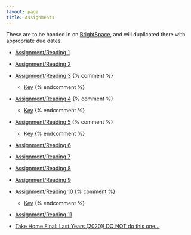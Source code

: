 ```yaml
---
layout: page
title: Assignments
---
```


These are to be handed in on [BrightSpace](https://bright.uvic.ca/), and will duplicated there with appropriate due dates.

  - [Assignment/Reading 1](../Assignments/Assignment01/)
  - [Assignment/Reading 2](../Assignments/Assignment02/)
  - [Assignment/Reading 3](../Assignments/Assignment03/)
  {% comment %}
    - [Key](../Assignments/Assignment3Key.html)
  {% endcomment %}
  - [Assignment/Reading 4](../Assignments/Assignment04/)
    {% comment %}
    - [Key](../Assignments/Assignment4Key.html)
    {% endcomment %}
  - [Assignment/Reading 5](../Assignments/Assignment05/)
    {% comment %}
    - [Key](../Assignments/Assignment5Key.html)
    {% endcomment %}
  - [Assignment/Reading 6](../Assignments/Assignment06/)
  - [Assignment/Reading 7](../Assignments/Assignment07/)
  - [Assignment/Reading 8](../Assignments/Assignment08/)
  - [Assignment/Reading 9](../Assignments/Assignment09/)
  - [Assignment/Reading 10](../Assignments/Assignment10/)
    {% comment %}
    - [Key](../Assignments/Assignment10key.html)
    {% endcomment %}
  - [Assignment/Reading 11](../Assignments/Assignment11/)

  - [Take Home Final: Last Years (2020)!  DO NOT do this one...](../Assignments/TakeHome2020NoKey.pdf)
